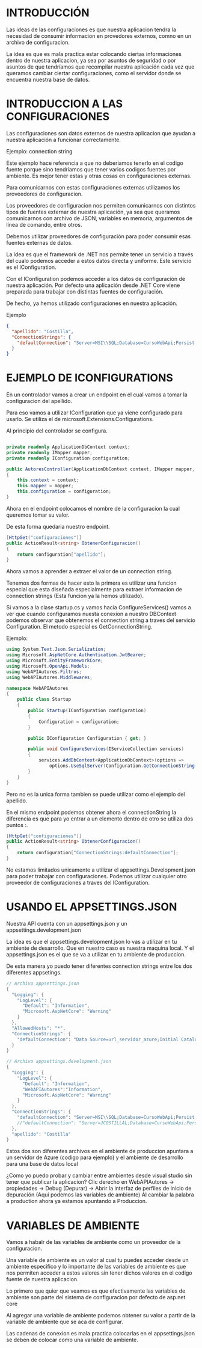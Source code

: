 # INTRODUCCIÓN

Las ideas de las configuraciones es que nuestra aplicacion tendra la necesidad de consumir informacion en provedores externos, comno en un archivo de configuracion.

La idea es que es mala practica estar colocando ciertas informaciones dentro de nuestra aplicacion, ya sea por asuntos de seguridad o por asuntos de que tendríamos que recompilar nuestra aplicación cada vez que queramos cambiar ciertar configuraciones, como el servidor donde se encuentra nuestra base de datos.


# INTRODUCCION A LAS CONFIGURACIONES

Las configuraciones son datos externos de nuestra aplicacion que ayudan a nuestra aplicación a funcionar correctamente.

Ejemplo: connection string

Este ejemplo hace referencia a que no deberiamos tenerlo en el codigo fuente porque sino tendriamos que tener varios codigos fuentes por ambiente. Es mejor tener estas y otras cosas en configuraciones externas.

Para comunicarnos con estas configuraciones externas utilizamos los proveedores de configuracion.

Los proveedores de configuracion nos permiten comunicarnos con distintos tipos de fuentes externar de nuestra aplicación, ya sea que queramos comunicarnos con archivo de JSON, variables en memoria, argumentos de línea de comando, entre otros.

Debemos utilizar proveedores de configuración para poder consumir esas fuentes externas de datos.

La idea es que el framework de .NET nos permite tener un servicio a través del cualo podemos acceder a estos datos directa y uniforme. Este servicio es el IConfiguration.

Con el IConfiguration podemos acceder a los datos de configuración de nuestra aplicación. Por defecto una aplicación desde .NET Core viene preparada para trabajar con distintas fuentes de configuración.

De hecho, ya hemos utilizado configuraciones en nuestra aplicación.

Ejemplo
```json
{
  "apellido": "Costilla",
  "ConnectionStrings": {
    "defaultConnection": "Server=MSI\\SQL;Database=CursoWebApi;Persist Security Info=True;User Id=sa;Password=jorge;MultipleActiveResultSets=True;TrustServerCertificate=True"
  }
}

```

# EJEMPLO DE ICONFIGURATIONS

En un controlador vamos a crear un endpoint en el cual vamos a tomar la configuracion del apellido.

Para eso vamos a utilizar IConfiguration que ya viene configurado para usarlo. Se utiliza el de microsoft.Extensions.Configurations.

Al principio del controlador se configura.

```c#

private readonly ApplicationDbContext context;
private readonly IMapper mapper;
private readonly IConfiguration configuration;

public AutoresController(ApplicationDbContext context, IMapper mapper, IConfiguration configuration)
{
    this.context = context;
    this.mapper = mapper;
    this.configuration = configuration;
}
```

Ahora en el endpoint colocamos el nombre de la configuracion la cual queremos tomar su valor.

De esta forma quedaria nuestro endpoint.

```c#
[HttpGet("configuraciones")]
public ActionResult<string> ObtenerConfiguracion()
{
    return configuration["apellido"];
}
```

Ahora vamos a aprender a extraer el valor de un connection string. 

Tenemos dos formas de hacer esto la primera es utilizar una funcion especial que esta diseñada especialmente para extraer informacion de connection strings (Esta funcion ya la hemos utilizado). 

Si vamos a la clase startup.cs y vamos hacia ConfigureServices() vamos a ver que cuando configuramos nuesta conexion a nuestro DBContext podemos observar que obtenemos el connection string a traves del servicio Configuration. El metodo especial es GetConnectionString.

Ejemplo:

```c#
using System.Text.Json.Serialization;
using Microsoft.AspNetCore.Authentication.JwtBearer;
using Microsoft.EntityFrameworkCore;
using Microsoft.OpenApi.Models;
using WebAPIAutores.Filtros;
using WebAPIAutores.Middlewares;

namespace WebAPIAutores
{
    public class Startup
    {
        public Startup(IConfiguration configuration)
        {
            Configuration = configuration;
        }

        public IConfiguration Configuration { get; }

        public void ConfigureServices(IServiceCollection services)
        {
            services.AddDbContext<ApplicationDbContext>(options =>
                options.UseSqlServer(Configuration.GetConnectionString("defaultConnection")));
        }
    }
}
```

Pero no es la unica forma tambien se puede utilizar como el ejemplo del apellido.

En el mismo endpoint podemos obtener ahora el connectionString la diferencia es que para yo entrar a un elemento dentro de otro se utiliza dos  puntos :.

```c#
[HttpGet("configuraciones")]
public ActionResult<string> ObtenerConfiguracion()
{
    return configuration["ConnectionStrings:defaultConnection"];
}
```

No estamos limitados unicamente a utilizar el appsettings.Development.json para poder trabajar con configuraciones. Podemos utilizar cualquier otro proveedor de configuraciones a traves del IConfiguration.

# USANDO EL APPSETTINGS.JSON

Nuestra API cuenta con un appsettings.json y un appsettings.development.json

La idea es que el appsettings.development.json lo vas a utilizar en tu ambiente de desarrollo. Que en nuestro caso es nuestra maquina local. Y el appsettings.json es el que se va a utilizar en tu ambiente de produccion.

De esta manera yo puedo tener diferentes connection strings entre los dos diferentes appsetings.

```c#
// Archivo appsettings.json
{
  "Logging": {
    "LogLevel": {
      "Default": "Information",
      "Microsoft.AspNetCore": "Warning"
    }
  },
  "AllowedHosts": "*",
  "ConnectionStrings": {
    "defaultConnection": "Data Source=url_servidor_azure;Initial Catalog=CursoWebApis;Mis credenciales"
  }
}
```


```c#
// Archivo appsettings.development.json
{
  "Logging": {
    "LogLevel": {
      "Default": "Information",
      "WebAPIAutores":"Information",
      "Microsoft.AspNetCore": "Warning"
    }
  },
  "ConnectionStrings": {
    "defaultConnection": "Server=MSI\\SQL;Database=CursoWebApi;Persist Security Info=True;User Id=sa;Password=jorge;MultipleActiveResultSets=True;TrustServerCertificate=True"
    //"defaultConnection": "Server=JCOSTILLAL;Database=CursoWebApi;Persist Security Info=True;Integrated Security=True;MultipleActiveResultSets=True;TrustServerCertificate=True"
  },
  "apellido": "Costilla"
}

```

Estos dos son diferentes archivos en el ambiente de produccion apuntara a un servidor de Azure (codigo para ejemplo) y el ambiente de desarrollo para una base de datos local

¿Como yo puedo probar y cambiar entre ambientes desde visual studio sin tener que publicar la aplicacion?
Clic derecho en WebAPIAutores -> propiedades -> Debug (Depurar) -> Abrir la interfaz de perfiles de inicio de depuración (Aqui podemos las variables de ambiente) Al cambiar la palabra a production ahora ya estamos apuntando a Produccion.


# VARIABLES DE AMBIENTE

Vamos a habalr de las variables de ambiente como un proveedor de la configuracion.

Una variable de ambiente es un valor al cual tu puedes acceder desde un ambiente especifico y lo importante de las variables de ambiente es que nos permiten acceder a estos valores sin tener dichos valores en el codigo fuente de nuestra aplicacion.

Lo primero que quier que veamos es que efectivamente las variables de ambiente son parte del sistema de configuracion por defecto de asp.net core

Al agregar una variable de ambiente podemos obtener su valor a partir de la variable de ambiente que se aca de configurar.

Las cadenas de conexion es mala practica colocarlas en el appsettings.json se deben de colocar como una variable de ambiente.